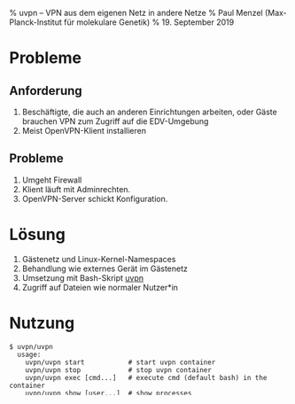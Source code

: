% uvpn – VPN aus dem eigenen Netz in andere Netze
% Paul Menzel (Max-Planck-Institut für molekulare Genetik)
% 19. September 2019

# Probleme

## Anforderung

1.  Beschäftigte, die auch an anderen Einrichtungen arbeiten, oder Gäste brauchen VPN zum Zugriff auf die EDV-Umgebung
1.  Meist OpenVPN-Klient installieren

## Probleme

1.  Umgeht Firewall
1.  Klient läuft mit Adminrechten.
1.  OpenVPN-Server schickt Konfiguration.

# Lösung

1.  Gästenetz und Linux-Kernel-Namespaces
1.  Behandlung wie externes Gerät im Gästenetz
1.  Umsetzung mit Bash-Skript [uvpn](https://github.molgen.mpg.de/mariux64/mxtools/blob/master/uvpn/uvpn)
1.  Zugriff auf Dateien wie normaler Nutzer\*in

# Nutzung

```
$ uvpn/uvpn
  usage:
    uvpn/uvpn start           # start uvpn container
    uvpn/uvpn stop            # stop uvpn container
    uvpn/uvpn exec [cmd...]   # execute cmd (default bash) in the container
    uvpn/uvpn show [user...]  # show processes

    uvpn/uvpn start_as_root    # sudo callback - internal use
    uvpn/uvpn stop_as_root     # sudo callback - internal use
```

# Priviligierte Operation

1.  Erzeugen des Network-Namespaces priviligiert
1.  `/etc/sudoers` (`sudo visudo`)

        ALL ALL=NOPASSWD: /usr/bin/uvpn start_as_root,/usr/bin/uvpn stop_as_root

# Auswahl

Funktion `cmd_start_as_root()`:

```
mkdir -p "/run/uvpn/$user/ns"
chown "$user" "/run/uvpn/$user"
for ns in user net mnt;do
	touch "/run/uvpn/$user/ns/$ns"
done
mount --bind "/run/uvpn/$user/ns" "/run/uvpn/$user/ns"
mount --make-private "/run/uvpn/$user/ns"

pid=$(setuid $uid unshare --mount --user --net bash -c 'sleep 30 > /dev/null&echo $!')
for ns in user net mnt; do
	mount --bind /proc/$pid/ns/$ns "/run/uvpn/$user/ns/$ns"
done
echo "0 $uid 1" > /proc/$pid/uid_map
echo "0 $(id -g "$user") 1" > /proc/$pid/gid_map
ip link set "uvpn.$user.1" netns $pid
kill $pid
```
